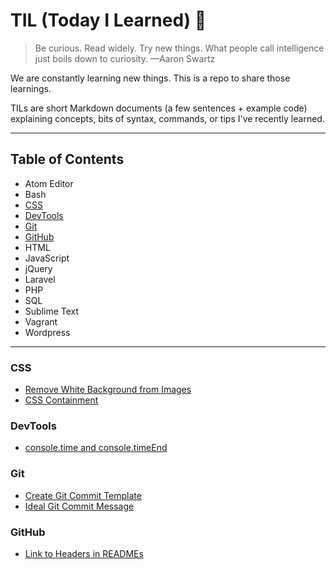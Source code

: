 # TIL (Today I Learned) :notebook:

> Be curious. Read widely. Try new things. What people call
> intelligence just boils down to curiosity. —Aaron Swartz

We are constantly learning new things. This is a repo to share those learnings.

TILs are short Markdown documents (a few sentences + example code)
explaining concepts, bits of syntax, commands, or tips I've recently learned.

---

## Table of Contents

  * Atom Editor
  * Bash
  * [CSS](#css)
  * [DevTools](#devtools)
  * [Git](#git)
  * [GitHub](#github)
  * HTML
  * JavaScript
  * jQuery
  * Laravel
  * PHP
  * SQL
  * Sublime Text
  * Vagrant
  * Wordpress

---

### CSS

  * [Remove White Background from Images](https://github.com/mikesprague/til/blob/master/css/remove-white-background-from-images.md)
  * [CSS Containment](https://github.com/mikesprague/til/blob/master/css/css-containment.md)


### DevTools

  * [console.time and console.timeEnd](https://github.com/mikesprague/til/blob/master/devtools/console-time-and-console-timeend.md)


### Git

  * [Create Git Commit Template](https://github.com/mikesprague/til/blob/master/git/create-git-commit-template.md)
  * [Ideal Git Commit Message](https://github.com/mikesprague/til/blob/master/git/ideal-git-commit-message.md)


### GitHub

  * [Link to Headers in READMEs](https://github.com/mikesprague/til/blob/master/github/link-to-headers-in-readmes.md)
